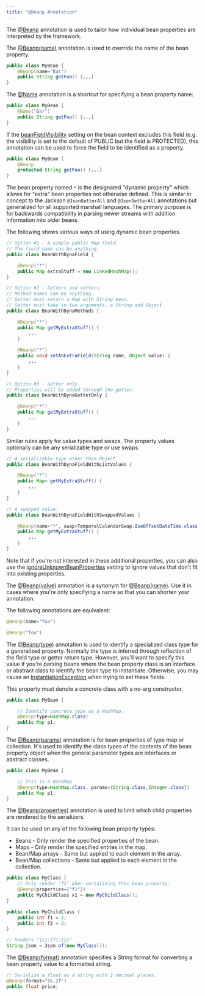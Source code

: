 ```yaml
---
title: "@Beanp Annotation"
---
```


The [@Beanp]({{API_DOCS}}/org/apache/juneau/annotation/Beanp.html) annotation is used to tailor how individual bean properties are interpreted by the framework.

The [@Beanp(name)]({{API_DOCS}}/org/apache/juneau/annotation/Beanp.html#name()) annotation is used to override the name of the bean property.

```java
public class MyBean {
    @Beanp(name="Bar")
    public String getFoo() {...}
}
```

The [@Name]({{API_DOCS}}/org/apache/juneau/annotation/Name.html) annotation is a shortcut for specifying a bean property name:

```java
public class MyBean {
    @Name("Bar")
    public String getFoo() {...}
}
```

If the [beanFieldVisibility]({{API_DOCS}}/org/apache/juneau/BeanContext/Builder.html#beanFieldVisibility(Visibility)) setting on the bean context excludes this field (e.g.
the visibility is set to the default of PUBLIC but the field is PROTECTED), this annotation can be used to force the field to be identified as a property.

```java
public class MyBean {
    @Beanp
    protected String getFoo() {...}
}
```

The bean property named `*` is the designated "dynamic property" which allows for "extra" bean properties not otherwise defined.
This is similar in concept to the Jackson `@JsonGetterAll` and `@JsonSetterAll` annotations but generalized for all supported marshall languages.
The primary purpose is for backwards compatibility in parsing newer streams with addition information into older beans.

The following shows various ways of using dynamic bean properties.

```java
// Option #1 - A simple public Map field.
// The field name can be anything.
public class BeanWithDynaField {

    @Beanp("*")
    public Map extraStuff = new LinkedHashMap();
}

// Option #2 - Getters and setters.
// Method names can be anything.
// Getter must return a Map with String keys.
// Setter must take in two arguments, a String and Object.
public class BeanWithDynaMethods {

    @Beanp("*")
    public Map getMyExtraStuff() {
        ...
    }

    @Beanp("*")
    public void setAnExtraField(String name, Object value) {
        ...
    }
}

// Option #3 - Getter only.
// Properties will be added through the getter.
public class BeanWithDynaGetterOnly {

    @Beanp("*")
    public Map getMyExtraStuff() {
        ...
    }
}
```

Similar rules apply for value types and swaps.
The property values optionally can be any serializable type or use swaps.

```java
// A serializable type other than Object.
public class BeanWithDynaFieldWithListValues {

    @Beanp("*")
    public Map> getMyExtraStuff() {
        ...
    }
}

// A swapped value.
public class BeanWithDynaFieldWithSwappedValues {

    @Beanp(name="*", swap=TemporalCalendarSwap.IsoOffsetDateTime.class)
    public Map getMyExtraStuff() {
        ...
    }
}
```

Note that if you're not interested in these additional properties, you can also use the [ignoreUnknownBeanProperties]({{API_DOCS}}/org/apache/juneau/BeanContext/Builder.html#ignoreUnknownBeanProperties()) setting to ignore values that don't fit into existing properties.

The [@Beanp(value)]({{API_DOCS}}/org/apache/juneau/annotation/Beanp.html#value()) annotation is a synonym for [@Beanp(name)]({{API_DOCS}}/org/apache/juneau/annotation/Beanp.html#name()).
Use it in cases where you're only specifying a name so that you can shorten your annotation.

The following annotations are equivalent:

```java
@Beanp(name="foo")

@Beanp("foo")
```

The [@Beanp(type)]({{API_DOCS}}/org/apache/juneau/annotation/Beanp.html#type()) annotation is used to identify a specialized class type for a generalized property.
Normally the type is inferred through reflection of the field type or getter return type.
However, you'll want to specify this value if you're parsing beans where the bean property class is an interface or abstract class to identify the bean type to instantiate.
Otherwise, you may cause an [InstantiationException]({{API_DOCS}}/java/lang/InstantiationException.html) when trying to set these fields.

This property must denote a concrete class with a no-arg constructor.

```java
public class MyBean {

    // Identify concrete type as a HashMap.
    @Beanp(type=HashMap.class)
    public Map p1;
}
```

The [@Beanp(params)]({{API_DOCS}}/org/apache/juneau/annotation/Beanp.html#params()) annotation is for bean properties of type map or collection.
It's used to identify the class types of the contents of the bean property object when the general parameter types are interfaces or abstract classes.

```java
public class MyBean {

    // This is a HashMap.
    @Beanp(type=HashMap.class, params={String.class,Integer.class})
    public Map p1;
}
```

The [@Beanp(properties)]({{API_DOCS}}/org/apache/juneau/annotation/Beanp.html#properties()) annotation is used to limit which child properties are rendered by the serializers.

It can be used on any of the following bean property types:
- Beans - Only render the specified properties of the bean.
- Maps - Only render the specified entries in the map.
- Bean/Map arrays - Same but applied to each element in the array.
- Bean/Map collections - Same but applied to each element in the collection.

```java
public class MyClass {
    // Only render 'f1' when serializing this bean property.
    @Beanp(properties={"f1"})
    public MyChildClass x1 = new MyChildClass();
}

public class MyChildClass {
    public int f1 = 1;
    public int f2 = 2;
}

// Renders "{x1:{f1:1}}"
String json = Json.of(new MyClass());
```

The [@Beanp(format)]({{API_DOCS}}/org/apache/juneau/annotation/Beanp.html#format()) annotation specifies a String format for converting a bean property value to a formatted string.

```java
// Serialize a float as a string with 2 decimal places.
@Beanp(format="$%.2f")
public float price;
```
